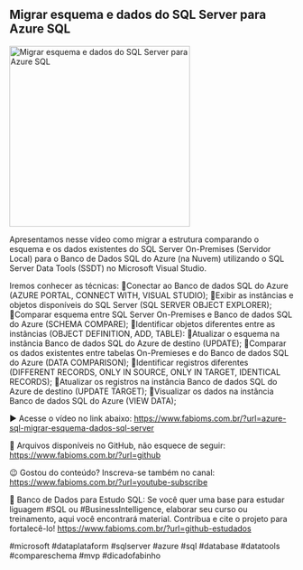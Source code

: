 ## Migrar esquema e dados do SQL Server para Azure SQL 

<img src="https://fabioms.com.br//uploads/youtube/TEiATwLhF8A.png" alt="Migrar esquema e dados do SQL Server para Azure SQL " title="Azure SQL" width="320"/>

Apresentamos nesse vídeo como migrar a estrutura comparando o esquema e os dados existentes do SQL Server On-Premises (Servidor Local) para o Banco de Dados SQL do Azure (na Nuvem) utilizando o SQL Server Data Tools (SSDT) no Microsoft Visual Studio.     

Iremos conhecer as técnicas:
🔹Conectar ao Banco de dados SQL do Azure (AZURE PORTAL, CONNECT WITH, VISUAL STUDIO);
🔹Exibir as instâncias e objetos disponíveis do SQL Server (SQL SERVER OBJECT EXPLORER);
🔹Comparar esquema entre SQL Server On-Premises e Banco de dados SQL do Azure (SCHEMA COMPARE);
🔹Identificar objetos diferentes entre as instâncias (OBJECT DEFINITION, ADD, TABLE):
🔹Atualizar o esquema na instância Banco de dados SQL do Azure de destino (UPDATE);
🔹Comparar os dados existentes entre tabelas On-Premieses e do Banco de dados SQL do Azure (DATA COMPARISON);
🔹Identificar registros diferentes (DIFFERENT RECORDS, ONLY IN SOURCE, ONLY IN TARGET, IDENTICAL RECORDS);
🔹Atualizar os registros na instância Banco de dados SQL do Azure de destino (UPDATE TARGET);
🔹Visualizar os dados na instância Banco de dados SQL do Azure (VIEW DATA);

▶️ Acesse o vídeo no link abaixo:
https://www.fabioms.com.br/?url=azure-sql-migrar-esquema-dados-sql-server

📁 Arquivos disponíveis no GitHub, não esquece de seguir:
https://www.fabioms.com.br/?url=github

😉 Gostou do conteúdo? Inscreva-se também no canal:
https://www.fabioms.com.br/?url=youtube-subscribe 

🎁 Banco de Dados para Estudo SQL:
Se você quer uma base para estudar liguagem #SQL ou #BusinessIntelligence, elaborar seu curso ou treinamento, aqui você encontrará material. 
Contribua e cite o projeto para fortalecê-lo!
https://www.fabioms.com.br/?url=github-estudados

#microsoft #dataplataform #sqlserver #azure #sql #database #datatools #compareschema #mvp #dicadofabinho